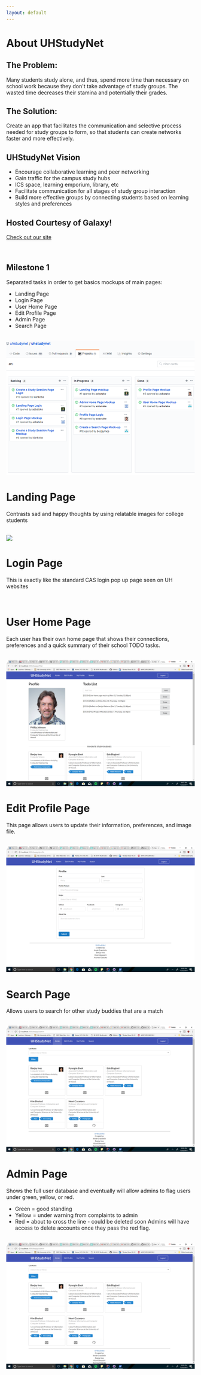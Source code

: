 ```yaml
---
layout: default
---
```


# About UHStudyNet

## The Problem:
Many students study alone, and thus, spend more time than necessary on school work because they don't take advantage of study groups. The wasted time decreases their stamina and potentially their grades. 

## The Solution:
Create an app that facilitates the communication and selective process needed for study groups to form, so that students can create networks faster and more effectively. 

## UHStudyNet Vision
 - Encourage collaborative learning and peer networking
 - Gain traffic for the campus study hubs 
 - ICS space, learning emporium, library, etc
 - Facilitate communication for all stages of study group interaction
 - Build more effective groups by connecting students based on learning styles and preferences

## Hosted Courtesy of Galaxy!
[Check out our site](http://uhstudynet.meteorapp.com/)

<br>

## Milestone 1
Separated tasks in order to get basics mockups of main pages:
 - Landing Page
 - Login Page
 - User Home Page
 - Edit Profile Page 
 - Admin Page
 - Search Page
 

 <br>
 <img class="ui medium centered image" src="/_images/M1.png">
 <br>
 
# Landing Page
Contrasts sad and happy thoughts by using relatable images for college students

 <br>
 <img class="ui medium centered image" src="https://drive.google.com/open?id=1eE6g9lLE0wQSK3ikGh740YQDcYjzMqOc">
 <br>

# Login Page
This is exactly like the standard CAS login pop up page seen on UH websites 

<br>

# User Home Page
Each user has their own home page that shows their connections, preferences and a quick summary of their school TODO tasks. 

 <br>
 <img class="ui medium centered image" src="_images/UserHomePage.png">
 <br>
 
# Edit Profile Page
This page allows users to update their information, preferences, and image file.

 <br>
 <img class="ui medium centered image" src="_images/EditProfilePage.png">
 <br>

# Search Page
Allows users to search for other study buddies that are a match

 <br>
 <img class="ui medium centered image" src="/_images/AdminPage.png">
 <br>

# Admin Page
Shows the full user database and eventually will allow admins to flag users under green, yellow, or red.
 - Green  = good standing
 - Yellow = under warning from complaints to admin
 - Red    = about to cross the line - could be deleted soon
Admins will have access to delete accounts once they pass the red flag. 

 <br>
 <img class="ui medium centered image" src="/_images/AdminPage.png">
 <br>
    
 

